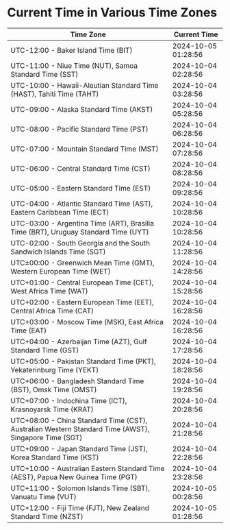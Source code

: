 # Current Time in Various Time Zones

| Time Zone | Current Time |
|-----------|--------------|
| UTC-12:00 - Baker Island Time (BIT) | 2024-10-05 01:28:56 |
| UTC-11:00 - Niue Time (NUT), Samoa Standard Time (SST) | 2024-10-04 02:28:56 |
| UTC-10:00 - Hawaii-Aleutian Standard Time (HAST), Tahiti Time (TAHT) | 2024-10-04 03:28:56 |
| UTC-09:00 - Alaska Standard Time (AKST) | 2024-10-04 05:28:56 |
| UTC-08:00 - Pacific Standard Time (PST) | 2024-10-04 06:28:56 |
| UTC-07:00 - Mountain Standard Time (MST) | 2024-10-04 07:28:56 |
| UTC-06:00 - Central Standard Time (CST) | 2024-10-04 08:28:56 |
| UTC-05:00 - Eastern Standard Time (EST) | 2024-10-04 09:28:56 |
| UTC-04:00 - Atlantic Standard Time (AST), Eastern Caribbean Time (ECT) | 2024-10-04 10:28:56 |
| UTC-03:00 - Argentina Time (ART), Brasília Time (BRT), Uruguay Standard Time (UYT) | 2024-10-04 10:28:56 |
| UTC-02:00 - South Georgia and the South Sandwich Islands Time (SGT) | 2024-10-04 11:28:56 |
| UTC±00:00 - Greenwich Mean Time (GMT), Western European Time (WET) | 2024-10-04 14:28:56 |
| UTC+01:00 - Central European Time (CET), West Africa Time (WAT) | 2024-10-04 15:28:56 |
| UTC+02:00 - Eastern European Time (EET), Central Africa Time (CAT) | 2024-10-04 16:28:56 |
| UTC+03:00 - Moscow Time (MSK), East Africa Time (EAT) | 2024-10-04 16:28:56 |
| UTC+04:00 - Azerbaijan Time (AZT), Gulf Standard Time (GST) | 2024-10-04 17:28:56 |
| UTC+05:00 - Pakistan Standard Time (PKT), Yekaterinburg Time (YEKT) | 2024-10-04 18:28:56 |
| UTC+06:00 - Bangladesh Standard Time (BST), Omsk Time (OMST) | 2024-10-04 19:28:56 |
| UTC+07:00 - Indochina Time (ICT), Krasnoyarsk Time (KRAT) | 2024-10-04 20:28:56 |
| UTC+08:00 - China Standard Time (CST), Australian Western Standard Time (AWST), Singapore Time (SGT) | 2024-10-04 21:28:56 |
| UTC+09:00 - Japan Standard Time (JST), Korea Standard Time (KST) | 2024-10-04 22:28:56 |
| UTC+10:00 - Australian Eastern Standard Time (AEST), Papua New Guinea Time (PGT) | 2024-10-04 23:28:56 |
| UTC+11:00 - Solomon Islands Time (SBT), Vanuatu Time (VUT) | 2024-10-05 00:28:56 |
| UTC+12:00 - Fiji Time (FJT), New Zealand Standard Time (NZST) | 2024-10-05 01:28:56 |
